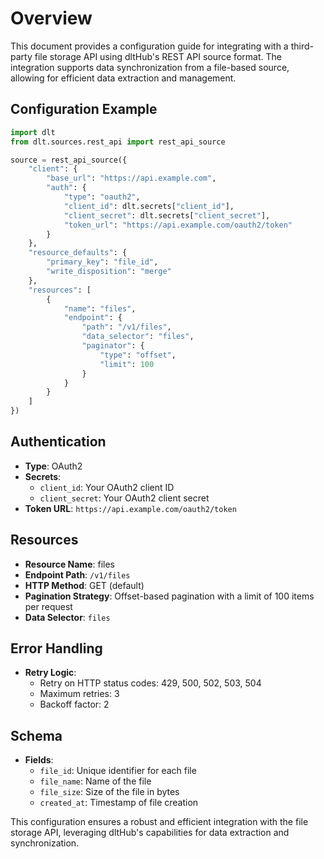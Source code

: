 # Overview

This document provides a configuration guide for integrating with a third-party file storage API using dltHub's REST API source format. The integration supports data synchronization from a file-based source, allowing for efficient data extraction and management.

## Configuration Example

```python
import dlt
from dlt.sources.rest_api import rest_api_source

source = rest_api_source({
    "client": {
        "base_url": "https://api.example.com",
        "auth": {
            "type": "oauth2",
            "client_id": dlt.secrets["client_id"],
            "client_secret": dlt.secrets["client_secret"],
            "token_url": "https://api.example.com/oauth2/token"
        }
    },
    "resource_defaults": {
        "primary_key": "file_id",
        "write_disposition": "merge"
    },
    "resources": [
        {
            "name": "files",
            "endpoint": {
                "path": "/v1/files",
                "data_selector": "files",
                "paginator": {
                    "type": "offset",
                    "limit": 100
                }
            }
        }
    ]
})
```

## Authentication

- **Type**: OAuth2
- **Secrets**: 
  - `client_id`: Your OAuth2 client ID
  - `client_secret`: Your OAuth2 client secret
- **Token URL**: `https://api.example.com/oauth2/token`

## Resources

- **Resource Name**: files
- **Endpoint Path**: `/v1/files`
- **HTTP Method**: GET (default)
- **Pagination Strategy**: Offset-based pagination with a limit of 100 items per request
- **Data Selector**: `files`

## Error Handling

- **Retry Logic**: 
  - Retry on HTTP status codes: 429, 500, 502, 503, 504
  - Maximum retries: 3
  - Backoff factor: 2

## Schema

- **Fields**:
  - `file_id`: Unique identifier for each file
  - `file_name`: Name of the file
  - `file_size`: Size of the file in bytes
  - `created_at`: Timestamp of file creation

This configuration ensures a robust and efficient integration with the file storage API, leveraging dltHub's capabilities for data extraction and synchronization.
